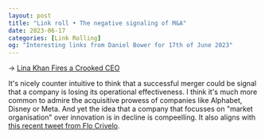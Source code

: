 ```yaml
---
layout: post
title: "Link roll • The negative signaling of M&A"
date: 2023-06-17
categories: [Link Rolling]
og: "Interesting links from Daniel Bower for 17th of June 2023"
---
```


→ [Lina Khan Fires a Crooked CEO](https://www.thebignewsletter.com/p/lina-khan-fires-a-crooked-ceo)

It's nicely counter intuitive to think that a successful merger could be signal that a company is losing its operational effectiveness. I think it's much more common to admire the acquisitive prowess of companies like Alphabet, Disney or Meta. And yet the idea that a company that focusses on "market organisation" over innovation is in decline is compeelling. It also aligns with [this recent tweet from Flo Crivelo](https://twitter.com/Altimor/status/1669678741096734720).
